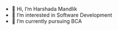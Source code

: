 - 👋 Hi, I’m Harshada Mandlik
- 👀 I’m interested in Software Development
- 🌱 I’m currently pursuing BCA


<!---
harshada-mandlik/harshada-mandlik is a ✨ special ✨ repository because its `README.md` (this file) appears on your GitHub profile.
You can click the Preview link to take a look at your changes.
--->
